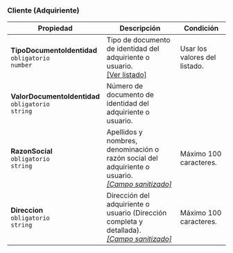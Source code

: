 ### Cliente (Adquiriente)

| Propiedad                                                    | Descripción                                                                 | **Condición**                 |
| ------------------------------------------------------------ | --------------------------------------------------------------------------- | ----------------------------- |
| **TipoDocumentoIdentidad**  <br>`obligatorio`  <br>`number`  | Tipo de documento de identidad del adquiriente o usuario.  <br>[[Ver listado]](../Listado/TipoDocumentoIdentidad.md) | Usar los valores del listado. |
| **ValorDocumentoIdentidad**  <br>`obligatorio`  <br>`string` | Número de documento de identidad del adquiriente o usuario.                 |                               |
| **RazonSocial**  <br>`obligatorio`  <br>`string`             | Apellidos y nombres, denominación o razón social del adquiriente o usuario.  <br>[_[Campo sanitizado]_](../Paginas/CampoSanitizado.md) | Máximo 100 caracteres.        |
| **Direccion**  <br>`obligatorio`  <br>`string`               | Dirección del adquiriente o usuario (Dirección completa y detallada).  <br>[_[Campo sanitizado]_](../Paginas/CampoSanitizado.md)       | Máximo 100 caracteres.        |